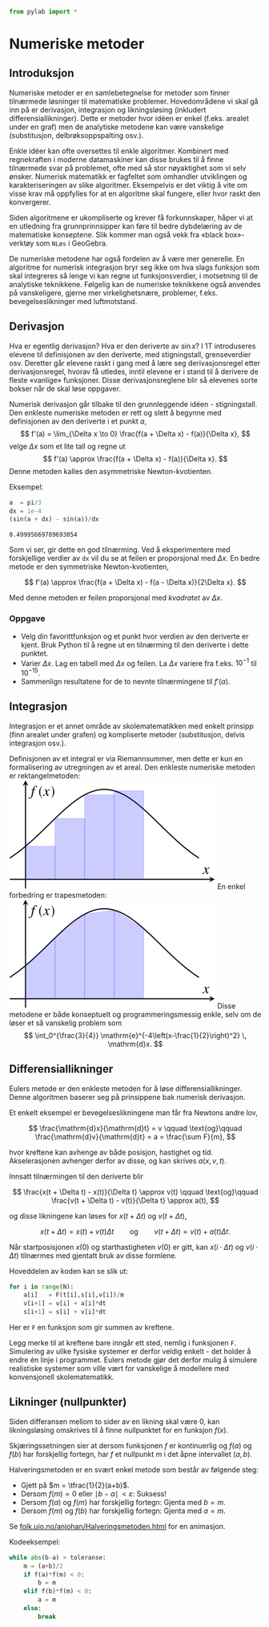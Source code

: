 

```python
from pylab import *
```

# Numeriske metoder

## Introduksjon
Numeriske metoder er en samlebetegnelse for metoder som finner tilnærmede løsninger til matematiske problemer. Hovedområdene vi skal gå inn på er derivasjon, integrasjon og likningsløsing (inkludert differensiallikninger). Dette er metoder hvor idéen er enkel (f.eks. arealet under en graf) men de analytiske metodene kan være vanskelige (substitusjon, delbrøksoppspalting osv.).

Enkle idéer kan ofte oversettes til enkle algoritmer. Kombinert med regnekraften i moderne datamaskiner kan disse brukes til å finne tilnærmede svar på problemet, ofte med så stor nøyaktighet som vi selv ønsker. Numerisk matematikk er fagfeltet som omhandler utviklingen og karakteriseringen av slike algoritmer. Eksempelvis er det viktig å vite om visse krav må oppfylles for at en algoritme skal fungere, eller hvor raskt den konvergerer.

Siden algoritmene er ukompliserte og krever få forkunnskaper, håper vi at en utledning fra grunnprinnsipper kan føre til bedre dybdelæring av de matematiske konseptene. Slik kommer man også vekk fra «black box»-verktøy som `NLøs` i GeoGebra.

De numeriske metodene har også fordelen av å være mer generelle. En algoritme for numerisk integrasjon bryr seg ikke om hva slags funksjon som skal integreres så lenge vi kan regne ut funksjonsverdier, i motsetning til de analytiske teknikkene. Følgelig kan de numeriske teknikkene også anvendes på vanskeligere, gjerne mer virkelighetsnære, problemer, f.eks. bevegelseslikninger med luftmotstand.

## Derivasjon

Hva er egentlig derivasjon? Hva er den deriverte av $\sin x$? I 1T introduseres elevene til definisjonen av den deriverte, med stigningstall, grenseverdier osv. Deretter går elevene raskt i gang med å lære seg derivasjonsregel etter derivasjonsregel, hvorav få utledes, inntil elevene er i stand til å derivere de fleste «vanlige» funksjoner. Disse derivasjonsreglene blir så elevenes sorte bokser når de skal løse oppgaver.

Numerisk derivasjon går tilbake til den grunnleggende idéen - stigningstall. Den enkleste numeriske metoden er rett og slett å begynne med definisjonen av den deriverte i et punkt $a$,
$$
    f'(a) = \lim_{\Delta x \to 0} \frac{f(a + \Delta x) - f(a)}{\Delta x},
$$
velge $\Delta x$ som et lite tall og regne ut
$$
    f'(a) \approx \frac{f(a + \Delta x) - f(a)}{\Delta x}.
$$
Denne metoden kalles den asymmetriske Newton-kvotienten.

Eksempel:


```python
a  = pi/3
dx = 1e-4
(sin(a + dx) - sin(a))/dx
```




    0.49995669789693054



Som vi ser, gir dette en god tilnærming. Ved å eksperimentere med forskjellige verdier av `dx` vil du se at feilen er proporsjonal med $\Delta x$. En bedre metode er den symmetriske Newton-kvotienten,

$$
    f'(a) \approx \frac{f(a + \Delta x) - f(a - \Delta x)}{2\Delta x}.
$$

Med denne metoden er feilen proporsjonal med *kvadratet* av $\Delta x$.

### Oppgave
- Velg din favorittfunksjon og et punkt hvor verdien av den deriverte er kjent. Bruk Python til å regne ut en tilnærming til den deriverte i dette punktet.
- Varier $\Delta x$. Lag en tabell med $\Delta x$ og feilen. La $\Delta x$ variere fra f.eks. $10^{-1}$ til $10^{-15}$.
- Sammenlign resultatene for de to nevnte tilnærmingene til $f'(a)$.

## Integrasjon
Integrasjon er et annet område av skolematematikken med enkelt prinsipp (finn arealet under grafen) og kompliserte metoder (substitusjon, delvis integrasjon osv.).

Definisjonen av et integral er via Riemannsummer, men dette er kun en formalisering av utregningen av et areal. Den enkleste numeriske metoden er rektangelmetoden:
![Rektangelmetoden](rektangel.svg)
En enkel forbedring er trapesmetoden:
![Trapesmetoden](trapes.svg)
Disse metodene er både konseptuelt og programmeringsmessig enkle, selv om de løser et så vanskelig problem som
$$
    \int_0^{\frac{3}{4}} \mathrm{e}^{-4\left(x-\frac{1}{2}\right)^2} \, \mathrm{d}x.
$$

## Differensiallikninger
Eulers metode er den enkleste metoden for å løse differensiallikninger. Denne algoritmen baserer seg på prinsippene bak numerisk derivasjon.

Et enkelt eksempel er bevegelseslikningene man får fra Newtons andre lov,

$$
    \frac{\mathrm{d}x}{\mathrm{d}t} = v \qquad \text{og}\qquad \frac{\mathrm{d}v}{\mathrm{d}t} = a = \frac{\sum F}{m},
$$

hvor kreftene kan avhenge av både posisjon, hastighet og tid. Akselerasjonen avhenger derfor av disse, og kan skrives $a(x, v, t)$.

Innsatt tilnærmingen til den deriverte blir

$$
    \frac{x(t + \Delta t) - x(t)}{\Delta t} \approx v(t) \qquad \text{og}\qquad \frac{v(t + \Delta t) - v(t)}{\Delta t} \approx a(t),
$$

og disse likningene kan løses for $x(t+\Delta t)$ og $v(t+\Delta t)$,

$$
    x(t + \Delta t) = x(t) + v(t)\Delta t \qquad \text{og}\qquad v(t + \Delta t) = v(t) + a(t)\Delta t.
$$

Når startposisjonen $x(0)$ og starthastigheten $v(0)$ er gitt, kan $x(i\cdot\Delta t)$ og $v(i\cdot\Delta t)$ tilnærmes med gjentatt bruk av disse formlene.

Hoveddelen av koden kan se slik ut:
```python
for i in range(N):
    a[i]   = F(t[i],s[i],v[i])/m
    v[i+1] = v[i] + a[i]*dt
    s[i+1] = s[i] + v[i]*dt
```
Her er `F` en funksjon som gir summen av kreftene.

Legg merke til at kreftene bare inngår ett sted, nemlig i funksjonen `F`. Simulering av ulike fysiske systemer er derfor veldig enkelt - det holder å endre én linje i programmet. Eulers metode gjør det derfor mulig å simulere realistiske systemer som ville vært for vanskelige å modellere med konvensjonell skolematematikk.

## Likninger (nullpunkter)
Siden differansen mellom to sider av en likning skal være $0$, kan likningsløsing omskrives til å finne nullpunktet for en funksjon $f(x)$.

Skjæringssetningen sier at dersom funksjonen $f$ er kontinuerlig og $f(a)$ og $f(b)$ har forskjellig fortegn, har $f$ et nullpunkt $m$ i det åpne intervallet $(a,b)$.

Halveringsmetoden er en svært enkel metode som består av følgende steg:
- Gjett på $m = \tfrac{1}{2}(a+b)$.
- Dersom $f(m)=0$ eller $\mid b-a \mid\, < \varepsilon$: Suksess!
- Dersom $f(a)$ og $f(m)$ har forskjellig fortegn: Gjenta med $b=m$.
- Dersom $f(m)$ og $f(b)$ har forskjellig fortegn: Gjenta med $a=m$.

Se [folk.uio.no/anjohan/Halveringsmetoden.html](https://folk.uio.no/anjohan/Halveringsmetoden.html) for en animasjon.

Kodeeksempel:
```python
while abs(b-a) > toleranse:
    m = (a+b)/2
    if f(a)*f(m) < 0:
        b = m
    elif f(b)*f(m) < 0:
        a = m
    else:
        break
```
